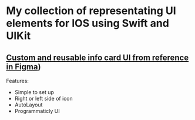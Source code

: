 # My collection of representating UI elements for IOS using Swift and UIKit

## [Custom and reusable info card UI from reference in Figma](Custom_info_card/about_customInfoCard.md))

Features:
- Simple to set up
- Right or left side of icon
- AutoLayout
- Programmaticly UI

